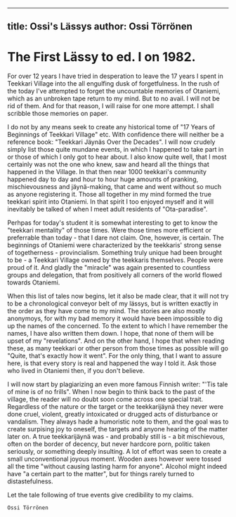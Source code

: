 
---
title: Ossi's Lässys
author: Ossi Törrönen
---

    
# The First Lässy to ed. I on 1982.

For over 12 years I have tried in desperation to leave the 17 years I spent in Teekkari Village into the all engulfing dusk of forgetfulness.
 In the rush of the today I've attempted to forget the uncountable memories of Otaniemi, which as an unbroken tape return to my mind.
 But to no avail.
 I will not be rid of them.
 And for that reason, I will raise for one more attempt.
 I shall scribble those memories on paper.


I do not by any means seek to create any historical tome of "17 Years of Beginnings of Teekkari Village" etc.
 With confidence there will neither be a reference book: "Teekkari Jäynäs Over the Decades".
 I will now crudely simply list those quite mundane events, in which I happened to take part in or those of which I only got to hear about.
 I also know quite well, that I most certainly was not the one who knew, saw and heard all the things that happened in the Village.
 In that then near 1000 teekkari's community happened day to day and hour to hour huge amounts of pranking, mischievousness and jäynä-making, that came and went without so much as anyone registering it.
 Those all together in my mind formed the true teekkari spirit into Otaniemi.
 In that spirit I too enjoyed myself and it will inevitably be talked of when I meet adult residents of "Ota-paradise".


Perhpas for today's student it is somewhat interesting to get to know the "teekkari mentality" of those times.
 Were those times more efficient or preferrable than today - that I dare not claim.
 One, however, is certain.
 The beginnings of Otaniemi were characterized by the teekkaris' strong sense of togetherness - provincialism.
 Something truly unique had been brought to be - a Teekkari Village owned by the teekkaris themselves.
 People were proud of it.
 And gladly the "miracle" was again presented to countless groups and delegation, that from positively all corners of the world flowed towards Otaniemi.


When this list of tales now begins, let it also be made clear, that it will not try to be a chronological conveyor belt of my lässys, but is written exactly in the order as they have come to my mind.
 The stories are also mostly anonymoys, for with my bad memory it would have been impossible to dig up the names of the concerned.
 To the extent to which I have remember the names, I have also written them down.
 I hope, that none of them will be upset of my "revelations".
 And on the other hand, I hope that when reading these, as many teekkari or other person from those times as possible will go "Quite, that's exactly how it went".
 For the only thing, that I want to assure here, is that every story is real and happened the way I told it.
 Ask those who lived in Otaniemi then, if you don't believe.


I will now start by plagiarizing an even more famous Finnish writer: "'Tis tale of mine is of no frills".
 When I now begin to think back to the past of the village, the reader will no doubt soon come across one special trait.
 Regardless of the nature or the target or the teekkarijäynä they never were done cruel, violent, greatly intoxicated or drugged acts of disturbance or vandalism.
 They always hade a humoristic note to them, and the goal was to create surpising joy to oneself, the targets and anyone hearing of the matter later on.
 A true teekkarijäynä was - and probably still is - a bit mischievous, often on the border of decency, but never hardcore porn, politic taken seriously, or something deeply insulting.
 A lot of effort was seen to create a small unconventional joyous moment.
 Wooden axes however were tossed all the time "without causing lasting harm for anyone".
 Alcohol might indeed have "a certain part to the matter", but for things rarely turned to distastefulness.

Let the tale following of true events give credibility to my claims.

    Ossi Törrönen


